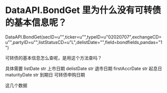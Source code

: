 # DataAPI.BondGet  里为什么没有可转债的基本信息呢？

DataAPI.BondGet(secID=u"",ticker=u"",typeID=u"02020707",exchangeCD=u"",partyID=u"",listStatusCD=u"L",delistDate="",field=bondfields,pandas="1")

可转债的基本信息怎么查呢，是用这个方法查吗？

具体需要
listDate	    str	上市日期
delistDate	    str	退市日期
firstAccrDate	str	起息日
maturityDate	str	到期日
可转债申购日期   

这几个数据